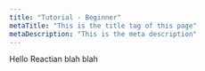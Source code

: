```yaml
---
title: "Tutorial - Beginner"
metaTitle: "This is the title tag of this page"
metaDescription: "This is the meta description"
---
```


Hello Reactian blah blah